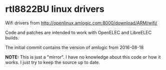 # rtl8822BU linux drivers

Wifi drivers from http://openlinux.amlogic.com:8000/download/ARM/wifi/

Code and patches are intended to work with OpenELEC and LibreELEC builds.

The initial commit contains the version of amlogic from 2016-08-18

**NOTE:** This is just a "mirror". I have no knowledge about this code or how it works. I just try to keep the source up to date.
